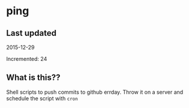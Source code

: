 # ping

## Last updated
2015-12-29

Incremented: 24

## What is this?? 
Shell scripts to push commits to github errday. Throw it on a server and schedule the script with `cron`
